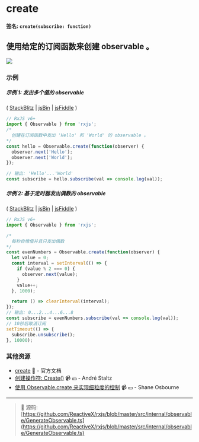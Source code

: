 # create

#### 签名: `create(subscribe: function)`

## 使用给定的订阅函数来创建 observable 。

<div class="ua-ad"><a href="https://ultimateangular.com/?ref=76683_kee7y7vk"><img src="https://ultimateangular.com/assets/img/banners/ua-leader.svg"></a></div>

### 示例

##### 示例 1: 发出多个值的 observable

(
[StackBlitz](https://stackblitz.com/edit/typescript-baxh98?file=index.ts&devtoolsheight=100)
| [jsBin](http://jsbin.com/qorugiwaba/1/edit?js,console) |
[jsFiddle](https://jsfiddle.net/btroncone/td5107he/) )

```js
// RxJS v6+
import { Observable } from 'rxjs';
/*
  创建在订阅函数中发出 'Hello' 和 'World' 的 observable 。
*/
const hello = Observable.create(function(observer) {
  observer.next('Hello');
  observer.next('World');
});

// 输出: 'Hello'...'World'
const subscribe = hello.subscribe(val => console.log(val));
```

##### 示例 2: 基于定时器发出偶数的 observable

(
[StackBlitz](https://stackblitz.com/edit/typescript-xvezxn?file=index.ts&devtoolsheight=100)
| [jsBin](http://jsbin.com/lodilohate/1/edit?js,console) |
[jsFiddle](https://jsfiddle.net/btroncone/vtozg6uf/) )

```js
// RxJS v6+
import { Observable } from 'rxjs';

/*
  每秒自增值并且只发出偶数
*/
const evenNumbers = Observable.create(function(observer) {
  let value = 0;
  const interval = setInterval(() => {
    if (value % 2 === 0) {
      observer.next(value);
    }
    value++;
  }, 1000);

  return () => clearInterval(interval);
});
// 输出: 0...2...4...6...8
const subscribe = evenNumbers.subscribe(val => console.log(val));
// 10秒后取消订阅
setTimeout(() => {
  subscribe.unsubscribe();
}, 10000);
```


### 其他资源

- [create](https://cn.rx.js.org/class/es6/Observable.js~Observable.html#static-method-create) :newspaper: - 官方文档
- [创建操作符: Create()](https://egghead.io/lessons/rxjs-creation-operator-create?course=rxjs-beyond-the-basics-creating-observables-from-scratch) :video_camera: :dollar: - André Staltz
- [使用 Observable.create 来实现细粒度的控制](https://egghead.io/lessons/rxjs-using-observable-create-for-fine-grained-control) :video_camera: :dollar: - Shane Osbourne

---
> :file_folder: 源码:  [https://github.com/ReactiveX/rxjs/blob/master/src/internal/observable/GenerateObservable.ts](https://github.com/ReactiveX/rxjs/blob/master/src/internal/observable/GenerateObservable.ts)

